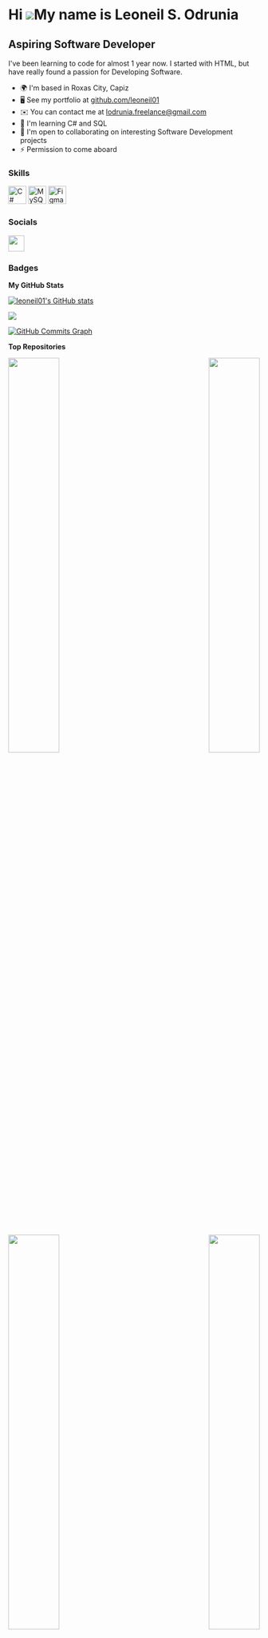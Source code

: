 Hi ![](https://user-images.githubusercontent.com/18350557/176309783-0785949b-9127-417c-8b55-ab5a4333674e.gif)My name is Leoneil S. Odrunia
==========================================================================================================================================

Aspiring Software Developer
---------------------------

I've been learning to code for almost 1 year now. I started with HTML, but have really found a passion for Developing Software.

*   🌍  I'm based in Roxas City, Capiz
*   🖥️  See my portfolio at [github.com/leoneil01](http://github.com/leoneil01)
*   ✉️  You can contact me at [lodrunia.freelance@gmail.com](mailto:lodrunia.freelance@gmail.com)
*   🧠  I'm learning C# and SQL
*   🤝  I'm open to collaborating on interesting Software Development projects
*   ⚡  Permission to come aboard

### Skills 
<p align="left">
<a href="https://docs.microsoft.com/en-us/dotnet/csharp/" target="_blank" rel="noreferrer"><img src="https://raw.githubusercontent.com/danielcranney/readme-generator/main/public/icons/skills/csharp-colored.svg" width="36" height="36" alt="C#" /></a>
<a href="https://www.mysql.com/" target="_blank" rel="noreferrer"><img src="https://raw.githubusercontent.com/danielcranney/readme-generator/main/public/icons/skills/mysql-colored.svg" width="36" height="36" alt="MySQL" /></a>
<a href="https://www.figma.com/" target="_blank" rel="noreferrer"><img src="https://raw.githubusercontent.com/danielcranney/readme-generator/main/public/icons/skills/figma-colored.svg" width="36" height="36" alt="Figma" /></a>
</p>
                    

### Socials
                  
<p align="left"> <a href="https://www.github.com/leoneil01" target="_blank" rel="noreferrer"><img src="https://raw.githubusercontent.com/danielcranney/readme-generator/main/public/icons/socials/github-dark.svg" width="32" height="32" /></a></p>

### Badges

<b>My GitHub Stats</b>

<a href="http://www.github.com/leoneil01"><img src="https://github-readme-stats.vercel.app/api?username=leoneil01&show_icons=true&hide=&count_private=true&title_color=0891b2&text_color=ffffff&icon_color=0891b2&bg_color=1c1917&hide_border=true&show_icons=true" alt="leoneil01's GitHub stats" /></a>

<a href="http://www.github.com/leoneil01"><img src="https://github-readme-streak-stats.herokuapp.com/?user=leoneil01&stroke=ffffff&background=1c1917&ring=0891b2&fire=0891b2&currStreakNum=ffffff&currStreakLabel=0891b2&sideNums=ffffff&sideLabels=ffffff&dates=ffffff&hide_border=true" /></a>

<a href="http://www.github.com/leoneil01"><img src="https://github-readme-activity-graph.cyclic.app/graph?username=leoneil01&bg_color=1c1917&color=ffffff&line=0891b2&point=ffffff&area_color=1c1917&area=true&hide_border=true&custom_title=GitHub%20Commits%20Graph" alt="GitHub Commits Graph" /></a>

<b>Top Repositories</b>

<div width="100%" align="center"><a href="https://github.com/leoneil01/calculator" align="left"><img align="left" width="45%" src="https://github-readme-stats.vercel.app/api/pin/?username=leoneil01&repo=calculator&title_color=0891b2&text_color=ffffff&icon_color=0891b2&bg_color=1c1917&hide_border=true&locale=en" /></a><a href="https://github.com/leoneil01/pos-system" align="right"><img align="right" width="45%" src="https://github-readme-stats.vercel.app/api/pin/?username=leoneil01&repo=pos-system&title_color=0891b2&text_color=ffffff&icon_color=0891b2&bg_color=1c1917&hide_border=true&locale=en" /></a></div>

<br /><br /><br /><br /><br /><br /><br />

<div width="100%" align="center"><a href="https://github.com/leoneil01/crud-windows-forms" align="left"><img align="left" width="45%" src="https://github-readme-stats.vercel.app/api/pin/?username=leoneil01&repo=crud-windows-forms&title_color=0891b2&text_color=ffffff&icon_color=0891b2&bg_color=1c1917&hide_border=true&locale=en" /></a><a href="https://github.com/leoneil01/pos-system-windows-forms" align="right"><img align="right" width="45%" src="https://github-readme-stats.vercel.app/api/pin/?username=leoneil01&repo=pos-system-windows-forms&title_color=0891b2&text_color=ffffff&icon_color=0891b2&bg_color=1c1917&hide_border=true&locale=en" /></a></div>
